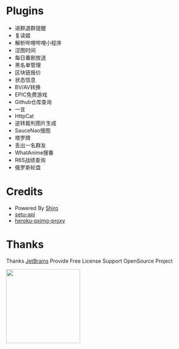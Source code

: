 # Plugins

- 进群退群提醒
- 复读姬
- 解析哔哩哔哩小程序
- 涩图时间
- 每日番剧放送
- 黑名单管理
- 区块链报价
- 状态信息
- BV/AV转换
- EPIC免费游戏
- Github仓库查询
- 一言
- HttpCat
- 逆转裁判图片生成
- SauceNao搜图
- 塔罗牌
- 丢出一名群友
- WhatAnime搜番
- R6S战绩查询
- 俄罗斯轮盘

# Credits

* Powered By [Shiro](https://github.com/MisakaTAT/Shiro)
* [setu-api](https://api.lolicon.app/#/setu)
* [heroku-pximg-proxy](https://github.com/Tsuk1ko/heroku-pximg-proxy)

# Thanks

Thanks [JetBrains](https://www.jetbrains.com/?from=mirai) Provide Free License Support OpenSource Project

[<img src="https://mikuac.com/images/jetbrains-variant-3.png" width="200"/>](https://www.jetbrains.com/?from=mirai)